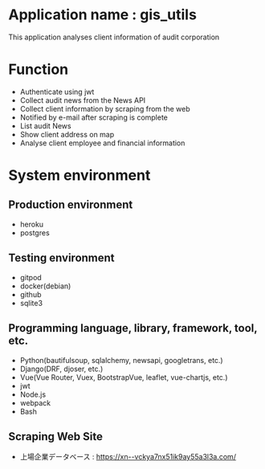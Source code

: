 # Application name : gis_utils
This application analyses client information of audit corporation

# Function
- Authenticate using jwt
- Collect audit news from the News API
- Collect client information by scraping from the web
- Notified by e-mail after scraping is complete
- List audit News
- Show client address on map
- Analyse client employee and financial information

# System environment
## Production environment
- heroku
- postgres

## Testing environment
- gitpod
- docker(debian)
- github
- sqlite3

## Programming language, library, framework, tool, etc.
- Python(bautifulsoup, sqlalchemy, newsapi, googletrans, etc.)
- Django(DRF, djoser, etc.)
- Vue(Vue Router, Vuex, BootstrapVue, leaflet, vue-chartjs, etc.)
- jwt
- Node.js
- webpack
- Bash

## Scraping Web Site
- 上場企業データベース : https://xn--vckya7nx51ik9ay55a3l3a.com/

<!--
## Use Web API
- News API : https://newsapi.org/
-->

